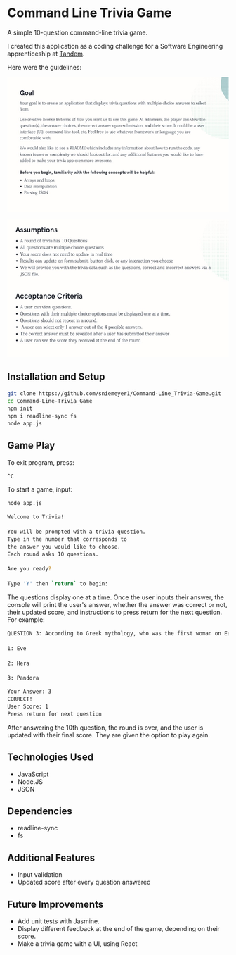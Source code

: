 # Command Line Trivia Game

A simple 10-question command-line trivia game.

I created this application as a coding challenge for a Software Engineering apprenticeship at [Tandem](https://madeintandem.com/contact/chicago/).

Here were the guidelines:

![Goal](/assets/challenge-goal.jpg)

![Assumptions and Criteria](/assets/challenge-criteria.jpg)

## Installation and Setup

```bash
git clone https://github.com/sniemeyer1/Command-Line_Trivia-Game.git
cd Command-Line-Trivia_Game
npm init
npm i readline-sync fs
node app.js
```

## Game Play

To exit program, press:

```bash
^C
```

To start a game, input:

```bash
node app.js
```

```bash
Welcome to Trivia!

You will be prompted with a trivia question.
Type in the number that corresponds to 
the answer you would like to choose.
Each round asks 10 questions.

Are you ready?

Type 'Y' then `return` to begin: 
```

The questions display one at a time. Once the user inputs their answer, the console will print the user's answer, whether the answer was correct or not, their updated score, and instructions to press return for the next question. For example:

```bash
QUESTION 3: According to Greek mythology, who was the first woman on Earth? 

1: Eve 
 
2: Hera 
 
3: Pandora 
```

```bash
Your Answer: 3
CORRECT!
User Score: 1
Press return for next question
```

After answering the 10th question, the round is over, and the user is updated with their final score. They are given the option to play again. 

## Technologies Used

* JavaScript
* Node.JS
* JSON

## Dependencies

* readline-sync
* fs

## Additional Features

* Input validation
* Updated score after every question answered

## Future Improvements

* Add unit tests with Jasmine.
* Display different feedback at the end of the game, depending on their score.
* Make a trivia game with a UI, using React
